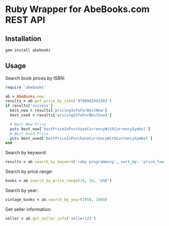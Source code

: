 # Ruby Wrapper for AbeBooks.com REST API

## Installation

```ruby
gem install abebooks
```

## Usage

Search book prices by ISBN:

```ruby
require 'abebooks'

ab = AbeBooks.new
results = ab.get_price_by_isbn('9780062941503')
if results['success']
  best_new = results['pricingInfoForBestNew']
  best_used = results['pricingInfoForBestUsed']

  # Best New Price
  puts best_new['bestPriceInPurchaseCurrencyWithCurrencySymbol']
  # Best Used Price
  puts best_used['bestPriceInPurchaseCurrencyWithCurrencySymbol']
end
```

Search by keyword:
```ruby
results = ab.search_by_keyword('ruby programming', sort_by: 'price_low')
```

Search by price range:
```ruby
books = ab.search_by_price_range(10, 50, 'USD')
```

Search by year:
```ruby
vintage_books = ab.search_by_year(1950, 1960)
```

Get seller information:
```ruby
seller = ab.get_seller_info('seller123')
```

